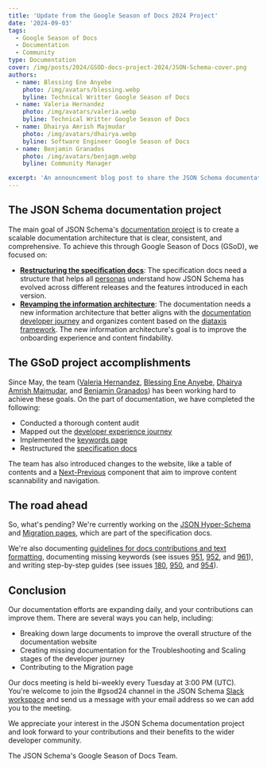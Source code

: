 ```yaml
---
title: 'Update from the Google Season of Docs 2024 Project'
date: '2024-09-03'
tags:
  - Google Season of Docs
  - Documentation
  - Community
type: Documentation
cover: /img/posts/2024/GSOD-docs-project-2024/JSON-Schema-cover.png
authors:
  - name: Blessing Ene Anyebe
    photo: /img/avatars/blessing.webp
    byline: Technical Writter Google Season of Docs
  - name: Valeria Hernandez
    photo: /img/avatars/valeria.webp
    byline: Technical Writter Google Season of Docs
  - name: Dhairya Amrish Majmudar 
    photo: /img/avatars/dhairya.webp
    byline: Software Engineer Google Season of Docs
  - name: Benjamin Granados
    photo: /img/avatars/benjagm.webp
    byline: Community Manager

excerpt: 'An announcement blog post to share the JSON Schema documentation efforts from the GSOD team.'
---
```


## The JSON Schema documentation project

The main goal of JSON Schema's [documentation project](https://github.com/orgs/json-schema-org/discussions/687) is to create a scalable documentation architecture that is clear, consistent, and comprehensive. To achieve this through Google Season of Docs (GSoD), we focused on:

- **[Restructuring the specification docs](https://github.com/json-schema-org/website/pull/823)**: The specification docs need a structure that helps all [personas](https://github.com/json-schema-org/community/issues/336#personas) understand how JSON Schema has evolved across different releases and the features introduced in each version.
- **[Revamping the information architecture](https://github.com/json-schema-org/website/issues/790)**: The documentation needs a new information architecture that better aligns with the [documentation developer journey](https://www.figma.com/board/TRjQUw33K93y8RlJMSRkJs/JSON-dev-journey?node-id=0-1&t=fF2pJ8IwpJvbFzDU-1) and organizes content based on the [diataxis framework](https://diataxis.fr/). The new information architecture's goal is to improve the onboarding experience and content findability.

## The GSoD project accomplishments

Since May, the team ([Valeria Hernandez](https://www.linkedin.com/in/valeriahhdez/), [Blessing Ene Anyebe](https://www.linkedin.com/in/anyebe-blessing-ene-kwennb/), [Dhairya Amrish Majmudar](https://www.linkedin.com/in/dhairya-majmudar/), and [Benjamin Granados](https://www.linkedin.com/in/benjagranados/)) has been working hard to achieve these goals. On the part of documentation, we have completed the following: 

- Conducted a thorough content audit
- Mapped out the [developer experience journey](<(https://www.figma.com/board/TRjQUw33K93y8RlJMSRkJs/JSON-dev-journey?node-id=0-1&t=gYkdGtHk2sKrCQM0-0)>)
- Implemented the [keywords page](https://json-schema.org/understanding-json-schema/keywords)
- Restructured the [specification docs](https://github.com/json-schema-org/website/pull/823)

The team has also introduced changes to the website, like a table of contents and a [Next-Previous](https://github.com/json-schema-org/website/pull/807) component that aim to improve content scannability and navigation. 

## The road ahead

So, what's pending? We're currently working on the [JSON Hyper-Schema](https://github.com/json-schema-org/website/issues/896) and [Migration pages](https://github.com/json-schema-org/website/issues/897), which are part of the specification docs. 

We're also documenting [guidelines for docs contributions and text formatting](https://github.com/json-schema-org/website/pull/902), documenting missing keywords (see issues [951](https://github.com/json-schema-org/website/issues/951), [952](https://github.com/json-schema-org/website/issues/952), and [961](https://github.com/json-schema-org/website/issues/961)), and writing step-by-step guides (see issues [180](https://github.com/json-schema-org/website/issues/180), [950](https://github.com/json-schema-org/website/issues/950), and [954](https://github.com/json-schema-org/website/issues/954)). 

## Conclusion

Our documentation efforts are expanding daily, and your contributions can improve them. There are several ways you can help, including:

- Breaking down large documents to improve the overall structure of the documentation website
- Creating missing documentation for the Troubleshooting and Scaling stages of the developer journey
- Contributing to the Migration page

Our docs meeting is held bi-weekly every Tuesday at 3:00 PM (UTC). You're welcome to join the #gsod24 channel in the JSON Schema [Slack workspace](https://json-schema.org/slack) and send us a message with your email address so we can add you to the meeting.

We appreciate your interest in the JSON Schema documentation project and look forward to your contributions and their benefits to the wider developer community.

The JSON Schema's Google Season of Docs Team.